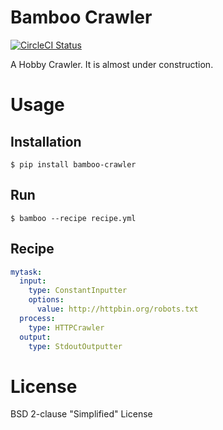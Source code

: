 # Bamboo Crawler

[![CircleCI Status](https://circleci.com/gh/kitsuyui/bamboo-crawler.svg?style=shield&circle-token=:circle-token)](https://circleci.com/gh/kitsuyui/bamboo-crawler)

A Hobby Crawler.
It is almost under construction.

# Usage

## Installation

```console
$ pip install bamboo-crawler
```

## Run

```
$ bamboo --recipe recipe.yml
```

## Recipe

```YAML
mytask:
  input:
    type: ConstantInputter
    options:
      value: http://httpbin.org/robots.txt
  process:
    type: HTTPCrawler
  output:
    type: StdoutOutputter
```

# License

BSD 2-clause "Simplified" License
